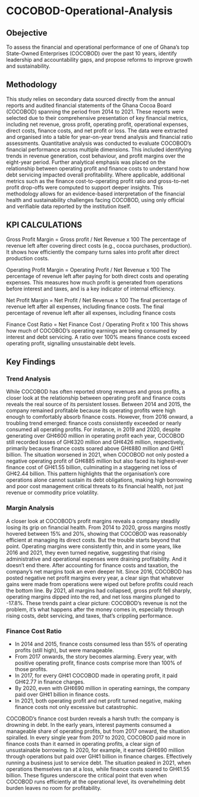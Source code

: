 # COCOBOD-Operational-Analysis
## Obejective 
To assess the financial and operational performance of one of Ghana’s top State-Owned Enterprises (COCOBOD) over the past 10 years, identify leadership and accountability gaps, and propose reforms to improve growth and sustainability.
## Methodology
This study relies on secondary data sourced directly from the annual reports and audited financial statements of the Ghana Cocoa Board (COCOBOD) spanning the period from 2014 to 2021. These reports were selected due to their comprehensive presentation of key financial metrics, including net revenue, gross profit, operating profit, operational expenses, direct costs, finance costs, and net profit or loss. The data were extracted and organised into a table for year-on-year trend analysis and financial ratio assessments.
Quantitative analysis was conducted to evaluate COCOBOD’s financial performance across multiple dimensions. This included identifying trends in revenue generation, cost behaviour, and profit margins over the eight-year period. Further analytical emphasis was placed on the relationship between operating profit and finance costs to understand how debt servicing impacted overall profitability. Where applicable, additional metrics such as the finance cost-to-operating profit ratio and gross-to-net profit drop-offs were computed to support deeper insights.
This methodology allows for an evidence-based interpretation of the financial health and sustainability challenges facing COCOBOD, using only official and verifiable data reported by the institution itself.
## KPI CALCULATIONS
Gross Profit Margin = Gross profit / Net Revenue x 100
The percentage of revenue left after covering direct costs (e.g., cocoa purchases, production). It shows how efficiently the company turns sales into profit after direct production costs.

Operating Profit Margin = Operating Profit / Net Revenue x 100
The percentage of revenue left after paying for both direct costs and operating expenses. This measures how much profit is generated from operations before interest and taxes, and is a key indicator of internal efficiency.

Net Profit Margin = Net Profit / Net Revenue x 100
The final percentage of revenue left after all expenses, including finance costs. The final percentage of revenue left after all expenses, including finance costs

Finance Cost Ratio = Net Finance Cost / Operating Profit x 100
This shows how much of COCOBOD’s operating earnings are being consumed by interest and debt servicing. A ratio over 100% means finance costs exceed operating profit, signalling unsustainable debt levels.

## Key Findings
### Trend Analysis
While COCOBOD has often reported strong revenues and gross profits, a closer look at the relationship between operating profit and finance costs reveals the real source of its persistent losses. Between 2014 and 2015, the company remained profitable because its operating profits were high enough to comfortably absorb finance costs. However, from 2016 onward, a troubling trend emerged: finance costs consistently exceeded or nearly consumed all operating profits. For instance, in 2019 and 2020, despite generating over GH¢600 million in operating profit each year, COCOBOD still recorded losses of GH¢320 million and GH¢426 million, respectively, primarily because finance costs soared above GH¢880 million and GH¢1 billion. The situation worsened in 2021, when COCOBOD not only posted a negative operating profit of GH¢885 million but also faced its highest-ever finance cost of GH¢1.55 billion, culminating in a staggering net loss of GH¢2.44 billion. This pattern highlights that the organisation’s core operations alone cannot sustain its debt obligations, making high borrowing and poor cost management critical threats to its financial health, not just revenue or commodity price volatility.

### Margin Analysis
A closer look at COCOBOD’s profit margins reveals a company steadily losing its grip on financial health. From 2014 to 2020, gross margins mostly hovered between 15% and 20%, showing that COCOBOD was reasonably efficient at managing its direct costs. But the trouble starts beyond that point. Operating margins were consistently thin, and in some years, like 2016 and 2021, they even turned negative, suggesting that rising administrative and operational expenses were draining profitability. And it doesn’t end there. After accounting for finance costs and taxation, the company’s net margins took an even deeper hit. Since 2016, COCOBOD has posted negative net profit margins every year, a clear sign that whatever gains were made from operations were wiped out before profits could reach the bottom line. By 2021, all margins had collapsed, gross profit fell sharply, operating margins dipped into the red, and net loss margins plunged to -17.8%. These trends paint a clear picture: COCOBOD’s revenue is not the problem, it’s what happens after the money comes in, especially through rising costs, debt servicing, and taxes, that’s crippling performance.

### Finance Cost Ratio 
- In 2014 and 2015, finance costs consumed less than 55% of operating profits (still high), but were manageable.
- From 2017 onwards, the story becomes alarming. Every year, with positive operating profit, finance costs comprise more than 100% of those profits.
- In 2017, for every GH¢1 COCOBOD made in operating profit, it paid GH¢2.77 in finance charges.
- By 2020, even with GH¢690 million in operating earnings, the company paid over GH¢1 billion in finance costs.
- In 2021, both operating profit and net profit turned negative, making finance costs not only excessive but catastrophic.

COCOBOD’s finance cost burden reveals a harsh truth: the company is drowning in debt. In the early years, interest payments consumed a manageable share of operating profits, but from 2017 onward, the situation spiralled. In every single year from 2017 to 2020, COCOBOD paid more in finance costs than it earned in operating profits, a clear sign of unsustainable borrowing. In 2020, for example, it earned GH¢690 million through operations but paid over GH¢1 billion in finance charges. Effectively running a business just to service debt. The situation peaked in 2021, when operations themselves ran at a loss, while finance costs soared to GH¢1.55 billion. These figures underscore the critical point that even when COCOBOD runs efficiently at the operational level, its overwhelming debt burden leaves no room for profitability.
